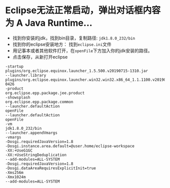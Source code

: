 # Eclipse无法正常启动，弹出对话框内容为 A Java Runtime...

* 找到你安装的jdk，找到bin目录，复制路径: `jdk1.8.0_232/bin`
* 找到你的eclipse安装地方： 找到`eclipse.ini`文件 
* 用记事本或者其他软件打开，在`openFile`下方加入你的jdk安装的路径。
* 点击保存，从新打开eclipse
```
-startup
plugins/org.eclipse.equinox.launcher_1.5.500.v20190715-1310.jar
--launcher.library
plugins/org.eclipse.equinox.launcher.win32.win32.x86_64_1.1.1100.v20190907-0426
-product
org.eclipse.epp.package.jee.product
-showsplash
org.eclipse.epp.package.common
--launcher.defaultAction
openFile
--launcher.defaultAction
openFile
-vm
jdk1.8.0_232/bin
--launcher.appendVmargs
-vmargs
-Dosgi.requiredJavaVersion=1.8
-Dosgi.instance.area.default=@user.home/eclipse-workspace
-XX:+UseG1GC
-XX:+UseStringDeduplication
--add-modules=ALL-SYSTEM
-Dosgi.requiredJavaVersion=1.8
-Dosgi.dataAreaRequiresExplicitInit=true
-Xms256m
-Xmx1024m
--add-modules=ALL-SYSTEM
```

